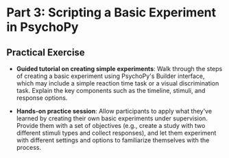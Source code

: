 # Part 3: Scripting a Basic Experiment in PsychoPy

## Practical Exercise

- **Guided tutorial on creating simple experiments**: Walk through the steps of creating a basic experiment using PsychoPy's Builder interface, which may include a simple reaction time task or a visual discrimination task. Explain the key components such as the timeline, stimuli, and response options.

- **Hands-on practice session**: Allow participants to apply what they've learned by creating their own basic experiments under supervision. Provide them with a set of objectives (e.g., create a study with two different stimuli types and collect responses), and let them experiment with different settings and options to familiarize themselves with the process.
